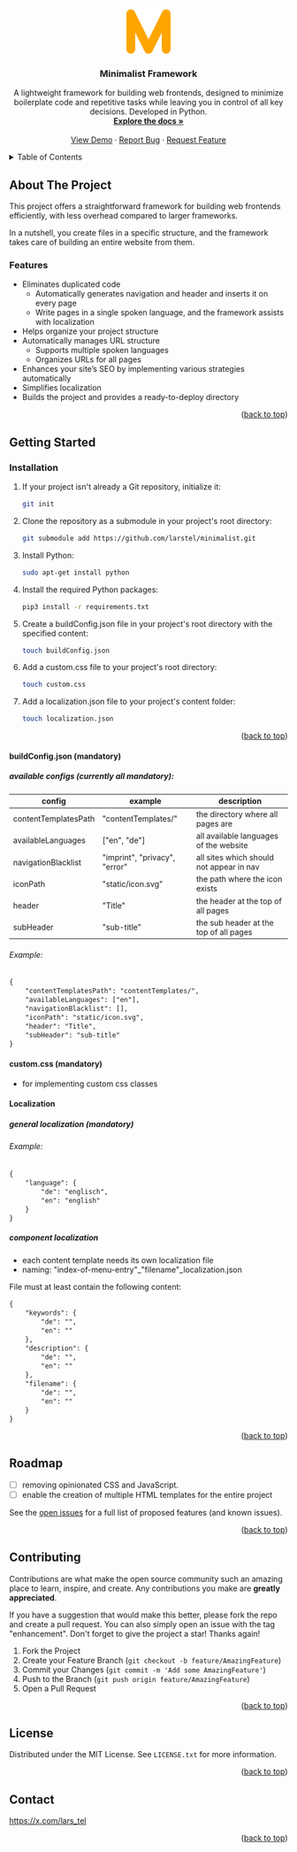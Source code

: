 <a id="readme-top"></a>

<!-- [![Contributors][contributors-shield]][contributors-url]
[![Forks][forks-shield]][forks-url]
[![Stargazers][stars-shield]][stars-url] 
[![Issues][issues-shield]][issues-url]
[![MIT License][license-shield]][license-url]
[![LinkedIn][linkedin-shield]][linkedin-url] -->

<!-- PROJECT LOGO -->

<br />
<div align="center">
  <a href="https://github.com/larstel/minimalist">
    <img src="static/icon.svg" alt="Logo" width="80" height="80">
  </a>

<h3 align="center">Minimalist Framework</h3>

<p align="center">
    A lightweight framework for building web frontends, designed to minimize boilerplate code and repetitive tasks while leaving you in control of all key decisions. Developed in Python.
    <br />
    <a href="https://github.com/larstel/minimalist"><strong>Explore the docs »</strong></a>
    <br />
    <br />
    <a href="https://github.com/larstel/minimalist">View Demo</a>
    ·
    <a href="https://github.com/larstel/minimalist/issues/new?labels=bug&template=bug-report---.md">Report Bug</a>
    ·
    <a href="https://github.com/larstel/minimalist/issues/new?labels=enhancement&template=feature-request---.md">Request Feature</a>
  </p>
</div>

<!-- TABLE OF CONTENTS -->

<details>
  <summary>Table of Contents</summary>
  <ol>
    <li>
      <a href="#about-the-project">About The Project</a>
    </li>
    <li>
      <a href="#getting-started">Getting Started</a>
      <ul>
        <!-- <li><a href="#installation">Installation</a></li> -->
      </ul>
    </li>
    <!-- <li><a href="#usage">Usage</a></li> -->
    <li><a href="#roadmap">Roadmap</a></li>
    <!-- <li><a href="#contributing">Contributing</a></li> -->
    <li><a href="#license">License</a></li>
    <li><a href="#contact">Contact</a></li>
    <!-- <li><a href="#acknowledgments">Acknowledgments</a></li> -->
  </ol>
</details>

<!-- ABOUT THE PROJECT -->

## About The Project

This project offers a straightforward framework for building web frontends efficiently, with less overhead compared to larger frameworks.

In a nutshell, you create files in a specific structure, and the framework takes care of building an entire website from them.

### Features
* Eliminates duplicated code
  * Automatically generates navigation and header and inserts it on every page
  * Write pages in a single spoken language, and the framework assists with localization
* Helps organize your project structure
* Automatically manages URL structure
  * Supports multiple spoken languages
  * Organizes URLs for all pages
* Enhances your site’s SEO by implementing various strategies automatically
* Simplifies localization
* Builds the project and provides a ready-to-deploy directory

<p align="right">(<a href="#readme-top">back to top</a>)</p>

<!-- GETTING STARTED -->

## Getting Started

### Installation



1. If your project isn't already a Git repository, initialize it:
    ```sh
    git init
    ```
2. Clone the repository as a submodule in your project's root directory:
    ```sh
    git submodule add https://github.com/larstel/minimalist.git
    ```
3. Install Python:
   ```sh
   sudo apt-get install python
   ```
4. Install the required Python packages:
   ```sh
   pip3 install -r requirements.txt
   ```
5. Create a buildConfig.json file in your project's root directory with the specified content:
    ```sh
    touch buildConfig.json
    ```
6. Add a custom.css file to your project's root directory:
    ```sh
    touch custom.css
    ```
7. Add a localization.json file to your project's content folder:
    ```sh
    touch localization.json
    ```

<p align="right">(<a href="#readme-top">back to top</a>)</p>

#### buildConfig.json (mandatory)<a id="buildConfig"></a>

##### available configs (currently all mandatory):


| config               | example                       | description                              |
| -------------------- | ----------------------------- | ---------------------------------------- |
| contentTemplatesPath | "contentTemplates/"           | the directory where all pages are        |
| availableLanguages   | ["en", "de"]                  | all available languages of the website   |
| navigationBlacklist  | "imprint", "privacy", "error" | all sites which should not appear in nav |
| iconPath             | "static/icon.svg"             | the path where the icon exists           |
| header               | "Title"                       | the header at the top of all pages       |
| subHeader            | "sub-title"                   | the sub header at the top of all pages   |

###### Example:

~~~~
{
    "contentTemplatesPath": "contentTemplates/",
    "availableLanguages": ["en"],
    "navigationBlacklist": [],
    "iconPath": "static/icon.svg",
    "header": "Title",
    "subHeader": "sub-title"
}
~~~~

#### custom.css (mandatory)

- for implementing custom css classes

#### Localization
##### general localization (mandatory)
###### Example:
~~~~
{
    "language": {
        "de": "englisch",
        "en": "english"
    }
}
~~~~

##### component localization


- each content template needs its own localization file
- naming: "index-of-menu-entry"_"filename"_localization.json

File must at least contain the following content:

~~~~
{
    "keywords": {
        "de": "",
        "en": ""
    },
    "description": {
        "de": "",
        "en": ""
    },
    "filename": {
        "de": "",
        "en": ""
    }
}
~~~~

<!-- _For more examples, please refer to the [Documentation](https://example.com)_ -->

<p align="right">(<a href="#readme-top">back to top</a>)</p>

<!-- ROADMAP -->

## Roadmap

- [ ] removing opinionated CSS and JavaScript.
- [ ] enable the creation of multiple HTML templates for the entire project

See the [open issues](https://github.com/larstel/minimalist/issues) for a full list of proposed features (and known issues).

<p align="right">(<a href="#readme-top">back to top</a>)</p>

<!-- CONTRIBUTING -->

## Contributing

Contributions are what make the open source community such an amazing place to learn, inspire, and create. Any contributions you make are **greatly appreciated**.

If you have a suggestion that would make this better, please fork the repo and create a pull request. You can also simply open an issue with the tag "enhancement".
Don't forget to give the project a star! Thanks again!

1. Fork the Project
2. Create your Feature Branch (`git checkout -b feature/AmazingFeature`)
3. Commit your Changes (`git commit -m 'Add some AmazingFeature'`)
4. Push to the Branch (`git push origin feature/AmazingFeature`)
5. Open a Pull Request

<p align="right">(<a href="#readme-top">back to top</a>)</p>

<!-- ### Top contributors:

<a href="https://github.com/larstel/minimalist/graphs/contributors">
  <img src="https://contrib.rocks/image?repo=larstel/minimalist" alt="contrib.rocks image" />
</a> -->

<!-- LICENSE -->

## License

Distributed under the MIT License. See `LICENSE.txt` for more information.

<p align="right">(<a href="#readme-top">back to top</a>)</p>

<!-- CONTACT -->

## Contact
https://x.com/lars_tel

<p align="right">(<a href="#readme-top">back to top</a>)</p>

<!-- ACKNOWLEDGMENTS -->

<!-- ## Acknowledgments

* []()
* []()
* []() -->

<!-- <p align="right">(<a href="#readme-top">back to top</a>)</p> -->

<!-- MARKDOWN LINKS & IMAGES -->

<!-- https://www.markdownguide.org/basic-syntax/#reference-style-links -->
